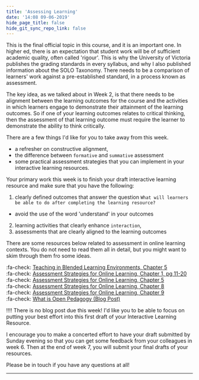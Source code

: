 ```yaml
---
title: 'Assessing Learning'
date: '14:08 09-06-2019'
hide_page_title: false
hide_git_sync_repo_link: false
---
```


This is the final official topic in this course, and it is an important one. In higher ed, there is an expectation that student work will be of sufficient academic quality,  often called 'rigour'. This is why the University of Victoria publishes the grading standards in every syllabus, and why I also published information about the SOLO Taxonomy. There needs to be a comparison of learners' work against a pre-established standard, in a process known as assessment.

The key idea, as we talked about in Week 2, is that there needs to be alignment between the learning outcomes for the course and the activities in which learners engage to demonstrate their attainment of the learning outcomes. So if one of your learning outcomes relates to critical thinking, then the assessment of that learning outcome must require the learner to demonstrate the ability to think critically.

There are a few things I'd like for you to take away from this week.

- a refresher on constructive alignment,
- the difference between `formative` and `summative` assessment
- some practical assessment strategies that you can implement in your interactive learning resources.

Your primary work this week is to finish your draft interactive learning resource and make sure that you have the following:

1. clearly defined outcomes that answer the question `What will learners be able to do after completing the learning resource?`
  - avoid the use of the word 'understand' in your outcomes
2. learning activities that clearly enhance `interaction`,
3. assessments that are clearly aligned to the learning outcomes

There are some resources below related to assessment in online learning contexts. You do not need to read them all in detail, but you might want to skim through them fro some ideas.

:fa-check: [Teaching in Blended Learning Environments, Chapter 5](http://aupress.ca/books/120229/ebook/05_Vaughan_et_al_2013-Teaching_in_Blended_Learning_Environments.pdf)<br>
:fa-check: [Assessment Strategies for Online Learning, Chapter 1, pg 11-20](http://aupress.ca/books/120279/ebook/01_Conrad_Openo_2018-Assessment_Strategies_for_Online_Learning.pdf)<br>
:fa-check: [Assessment Strategies for Online Learning, Chapter 5](http://aupress.ca/books/120279/ebook/05_Conrad_Openo_2018-Assessment_Strategies_for_Online_Learning.pdf)<br>
:fa-check: [Assessment Strategies for Online Learning, Chapter 8](http://aupress.ca/books/120279/ebook/08_Conrad_Openo_2018-Assessment_Strategies_for_Online_Learning.pdf)<br>
:fa-check: [Assessment Strategies for Online Learning, Chapter 9](http://aupress.ca/books/120279/ebook/09_Conrad_Openo_2018-Assessment_Strategies_for_Online_Learning.pdf)<br>
:fa-check: [What is Open Pedagogy (Blog Post)](https://opencontent.org/blog/archives/2975)

!!!! There is no blog post due this week! I'd like you to be able to focus on putting your best effort into this first draft of your Interactive Learning Resource.

I encourage you to make a concerted effort to have your draft submitted by Sunday evening so that you can get some feedback from your colleagues in week 6. Then at the end of week 7, you will submit your final drafts of your resources.

Please be in touch if you have any questions at all!

---
